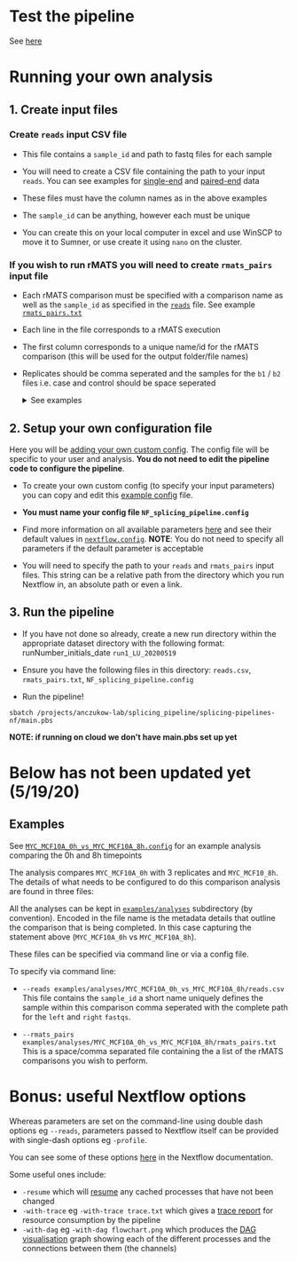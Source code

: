 # Test the pipeline

See [here](../README.md##quick-start-on-sumner-jaxs-hpc)

# Running your own analysis

## 1. Create input files

### Create `reads` input CSV file

* This file contains a `sample_id` and path to fastq files for each sample 

* You will need to create a CSV file containing the path to your input `reads`. You can see examples for [single-end](../examples/testdata/single_end/test_reps.csv) and [paired-end](../examples/human_test/human_test_reps.csv) data

* These files must have the column names as in the above examples

* The `sample_id` can be anything, however each must be unique

* You can create this on your local computer in excel and use WinSCP to move it to Sumner, or use create it using `nano` on the cluster.

### If you wish to run rMATS you will need to create `rmats_pairs` input file

* Each rMATS comparison must be specified with a comparison name as well as the `sample_id` as specified in the [`reads`](../examples/testdata/human_test/human_test_reps.csv) file. See example [`rmats_pairs.txt`](../examples/human_test/rmats_pairs.txt)

* Each line in the file corresponds to a rMATS execution

* The first column corresponds to a unique name/id for the rMATS comparison (this will be used for the output folder/file names)

* Replicates should be comma seperated and the samples for the `b1` / `b2` files i.e. case and control should be space seperated
    <details>
    <summary>See examples</summary>

    #### Single sample pair:
    ```
    comparison_id[space]sample1[space]sample2
    ```

    #### Multiple sample pairs, no replicates:
    ```
    comparison1_id[space]sample1[space]sample2
    comparison2_id[space]sample3[space]sample4
    ```

    #### Multiple sample pairs, with multiple replicates:
    ```
    comparison1_id[space]sample1replicate1,sample1replicate2,sample1replicate3[space]sample2replicate1,sample2replicate2,sample2replicate3
    comparison2_id[space]sample3replicate1,sample3replicate2,sample3replicate3[space]sample4replicate1,sample4replicate1,sample4replicate1
    ```
    </details>


## 2. Setup your own configuration file

Here you will be [adding your own custom config](https://nf-co.re/usage/configuration#custom-configuration-files). The config file will be specific to your user and analysis. **You do not need to edit the pipeline code to configure the pipeline**.

* To create your own custom config (to specify your input parameters) you can copy and edit this [example config](../conf/examples/MYC_MCF10A_0h_vs_MYC_MCF10A_8h.config) file.

* **You must name your config file `NF_splicing_pipeline.config`**

* Find more information on all available parameters [here](usage.md#all-available-parameters) and see their default values in [`nextflow.config`](../nextflow.config). **NOTE**: You do not need to specify all parameters if the default parameter is acceptable

* You will need to specify the path to your `reads` and `rmats_pairs` input files. This string can be a relative path from the directory which you run Nextflow in, an absolute path or even a link.

## 3. Run the pipeline

* If you have not done so already, create a new run directory within the appropriate dataset directory with the following format: runNumber_initials_date `run1_LU_20200519`

* Ensure you have the following files in this directory: `reads.csv`, `rmats_pairs.txt`, `NF_splicing_pipeline.config`

* Run the pipeline! 
```
sbatch /projects/anczukow-lab/splicing_pipeline/splicing-pipelines-nf/main.pbs
```
**NOTE: if running on cloud we don't have main.pbs set up yet**


# Below has not been updated yet (5/19/20)
## Examples

See [`MYC_MCF10A_0h_vs_MYC_MCF10A_8h.config`](../conf/examples/MYC_MCF10A_0h_vs_MYC_MCF10A_8h.config) for an example analysis comparing the 0h and 8h timepoints

The analysis compares `MYC_MCF10A_0h` with 3 replicates and `MYC_MCF10_8h`.
The details of what needs to be configured to do this comparison analysis are found in three files:

All the analyses can be kept in [`examples/analyses`](../examples/analyses) subdirectory (by convention). Encoded in the file name is the metadata details that outline the comparison that is being completed.  In this case capturing the statement above (`MYC_MCF10A_0h` vs `MYC_MCF10A_8h`).

These files can be specified via command line or via a config file.

To specify via command line:

* `--reads examples/analyses/MYC_MCF10A_0h_vs_MYC_MCF10A_8h/reads.csv`
    This file contains the `sample_id` a short name uniquely defines the sample within this comparison
    comma seperated with the complete path for the `left` and `right` `fastqs`.   
    
* `--rmats_pairs examples/analyses/MYC_MCF10A_0h_vs_MYC_MCF10A_8h/rmats_pairs.txt`
    This is a space/comma separated file containing the a list of the rMATS comparisons you wish to perform.

# Bonus: useful Nextflow options

Whereas parameters are set on the command-line using double dash options eg `--reads`, parameters passed to Nextflow itself can be provided with single-dash options eg `-profile`.

You can see some of these options [here](https://www.nextflow.io/docs/latest/tracing.html) in the Nextflow documentation.

Some useful ones include:
- `-resume` which will [resume](https://www.nextflow.io/docs/latest/getstarted.html?highlight=resume#modify-and-resume) any cached processes that have not been changed
- `-with-trace` eg `-with-trace trace.txt` which gives a [trace report](https://www.nextflow.io/docs/latest/tracing.html?highlight=dag#trace-report) for resource consumption by the pipeline
- `-with-dag` eg `-with-dag flowchart.png` which produces the [DAG visualisation](https://www.nextflow.io/docs/latest/tracing.html?highlight=dag#dag-visualisation) graph showing each of the different processes and the connections between them (the channels)
